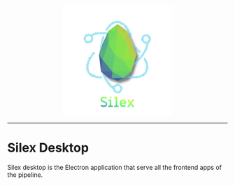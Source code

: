 <p align="center">
  <img width="250px" src="img/silex_electron_logo.png">
</p>


---

# Silex Desktop

Silex desktop is the Electron application that serve all the frontend apps of the pipeline. 


